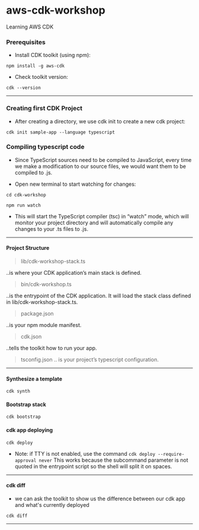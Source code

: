 # aws-cdk-workshop
Learning AWS CDK


### Prerequisites
- Install CDK toolkit (using npm):
``` 
npm install -g aws-cdk
```
- Check toolkit version:
``` 
cdk --version
```
--- 

### Creating first CDK Project
- After creating a directory, we use cdk init to create a new cdk project:
```
cdk init sample-app --language typescript
```

### Compiling typescript code
- Since TypeScript sources need to be compiled to JavaScript, every time we make a modification to our source files, we would want them to be compiled to .js.

- Open new terminal to start watching for changes:
```
cd cdk-workshop   
```

```
npm run watch
```
- This will start the TypeScript compiler (tsc) in “watch” mode, which will monitor your project directory and will automatically compile any changes to your .ts files to .js.
---
#### Project Structure
> lib/cdk-workshop-stack.ts

..is where your CDK application’s main stack is defined.

> bin/cdk-workshop.ts

..is the entrypoint of the CDK application. It will load the stack class defined in lib/cdk-workshop-stack.ts.

> package.json

..is your npm module manifest.

> cdk.json

..tells the toolkit how to run your app.

> tsconfig.json
.. is your project’s typescript configuration.

---
#### Synthesize a template
```
cdk synth
```
#### Bootstrap stack
```
cdk bootstrap
```
#### cdk app deploying
```
cdk deploy
```
  - Note: if TTY is not enabled, use the command `cdk deploy --require-approval never` This works because the subcommand parameter is not quoted in the entrypoint script so the shell will split it on spaces. 
---
#### cdk diff
- we can ask the toolkit to show us the difference between our cdk app and what's currently deployed
```
cdk diff
```

---

 
